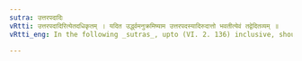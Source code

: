 ```yaml
---
sutra: उत्तरपदादिः
vRtti: उत्तरपदादिरित्येतदधिकृतम् । यदित उर्द्ध्वमनुक्रमिष्याम उत्तरपदस्यादिरुदात्तो भवतीत्येवं तद्वेदितव्यम् ॥
vRtti_eng: In the following _sutras_, upto (VI. 2. 136) inclusive, should always be supplied the phrase 'the first syllable of the second member has the acute'.

---
```


